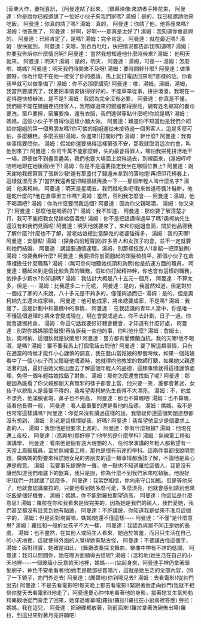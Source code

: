 [音樂大作，慶祝喜訊，
[阿曼達站了起來，
[銀幕映像:來訪者手捧花束，
阿曼達：你是說你已經邀請了一位好小伙子來我們家嗎?
湯姆：是的，我已經邀請他來吃飯，
阿曼達：你真的請了嗎?
湯姆：真的，
阿曼達：你請了他，他答應來嗎?
湯姆：他答應了，
阿曼達：好啊，好啊----那真是太好了!
湯姆：我知道你會高興的，
阿曼達：已經肯定了，是嗎?
湯姆：完全肯定，
阿曼達：就在最近嗎?
湯姆：很快就到，
阿曼達：天哪，別吞吞吐吐，快把情況都告訴我!知道嗎?
湯姆： 你要我告訴你什麼情況啊?
阿曼達： 當然我想知道他什麼時候來?
湯姆： 他明天就來，
阿曼達：明天?
湯姆：是的，明天，
阿曼達：湯姆，可是---
湯姆：怎麼啦，媽媽?
阿曼達：明天我們時間來不及呀!
湯姆：要時間幹什麼?
阿曼達：做準備呀，你為什麼不在他一接受了你的邀請，馬上就打電話回來呢?那樣的話，你看我早就可以做準備了!
湯姆：你不必那麼講究!
阿曼達：嗷，湯姆，湯姆，湯姆，我當然要講究了，我要把事情安排得好好的，不能草率從事，拼拼湊湊，我現在一定得趕快想辦法，是不是?
湯姆：我認為完全沒有必要，
阿曼達：你真是不懂，我們總不能在豬圈裡招待客人，我陪嫁過來的銀器都得擦亮，繡有姓名縮寫的餐巾要洗，窗戶要擦，窗簾要換，還有衣服，我們還得穿點什麼吧!你說是嗎?
湯姆：媽媽，這個小伙子不值得你這樣小題大做，
阿曼達：難道你不知道他是我們介紹給你姐姐的第一個男朋友嗎?你可憐的姐姐還從未接待過一個男客人，這是多麼可怕，多麼糟糕，多麼丟臉!湯姆，你進來!(打開紗門)
湯姆：幹什麼?
阿曼達：我有些事情要問你，
湯姆：假如你還要搞得這樣緊張不安，那我就取消這次約會，叫他別來了!
阿曼達：你可千萬不能那麼幹，失約最會得罪人，哪怕我拼死拼活地干一場，即便做不到盡善盡美，我們也要大場面上說得過去，到裡面來，(湯姆哼哼哈哈地跟在她後面)坐下!
湯姆：你是不是還要指定我坐在哪個位置上?
阿曼達：謝天謝地我總算買了張新沙發!還有那盞付了錢還未拿到的落地燈!再把印花椅套上，這樣就漂亮多了!當然我還希望把糊牆紙再換一下----那個年輕人叫什麼名字?
湯姆：他奧柯納，
阿曼達：明天是星期五，我們就吃魚吧!我來做道奇醬汁鮭餅，他是乾什麼的?他在倉庫里工作嗎?
湯姆：當然，否則我怎麼會---
阿曼達：湯姆，他不喝酒吧?
湯姆：你為什麼要問我這個?
阿曼達：因為你父親喝酒，
湯姆：你又來了!
阿曼達：那麼他是喝酒的了!
湯姆：我不知道，
阿曼達：那你要了解清楚才行，我可不能把我女兒嫁給個酒鬼!
湯姆：你不是把話講得過早了嗎?奧柯納先生還沒有和我們見面呢!
阿曼達：明天他就要來了，來和你姐姐會面，關於他品德我了解什麼?什麼也不了解，當老姑娘總比當醉鬼的老婆強得多，
湯姆：我的天哪!
阿曼達：安靜點!
湯姆：(探身向前輕聲說)許多男人和女孩子約會，並不一定就要和她們結婚，
阿曼達：講話要通情達理，湯姆，別那樣挖苦人!(拿起一把頭髮刷)
湯姆：你要我幹什麼?
阿曼達：我要把你前面翹起的頭髮梳梳平，那個小伙子在倉庫裡擔任什麼職務?
湯姆：(無可奈何地聽她梳頭和詢問)他是航運方面的職員，
阿曼達：聽起來到是個比較負責的職務，假如你打起精神幹，你也會有這樣的職務，他掙多少薪水?你知道嗎?
湯姆：我估計大概是八十五元一個月，
阿曼達：不算太多，但是----
湯姆：比我還多二十元呢，
阿曼達：是的，我當然知道，但是對於一個成了家的人來說，八十多元是不夠多的，僅僅夠過而已-
湯姆：是的，但是奧柯納先生還未成家嘛，
阿曼達：他可能成家，將來總要成家，不是嗎?
湯姆：我懂了，這是計劃中和籌備中的事情，
阿曼達： 在我認識的青年人當中，你是唯一不懂這個道理的:將來會變成現在，現在會變成過去，你不去計劃，日子一過，你就會遺憾終身，
湯姆：你這句話我要好好體會體會，才知道有什麼好處，
阿曼達：別對你媽媽那麼傲慢!再告訴我一些他的事，你叫他什麼?
湯姆：詹姆士，狄，奧柯納，這個狄就是狄蘭尼!
阿曼達：雙方都有愛爾蘭血統，我的天哪!他不喝酒，是嗎?
湯姆：要不要我馬上打個電話去問他?
阿曼達：要了解這類事情，只有在適當的時候才能作小心謹慎的調查，我在藍山當姑娘的那個時候，如果一個姑娘看中了一個小伙子而又懷疑他嗜酒時，她就得向他教堂的牧師打聽，如果她父親還活著的話，最好由她父親出面去了解這個年輕人的品德，這類事情就得這樣謹慎處理，免得一個年輕姑娘找錯了對象，
湯姆：那你怎麼還會找錯了呢?
阿曼達：那是因為誰看了你父親那副天真無邪的樣子都會上當，他只要一笑，誰都會著迷，女孩子以貌取人是最要不得的，我希望奧柯納先生長得不大漂亮，
湯姆：不，他並不漂亮，他滿臉雀斑，鼻子也不夠高，
阿曼達：那也不算醜吧!
湯姆：也不算醜，我看他長得一般，
阿曼達：看人最重要的還是看他的品德，
湯姆：媽媽，我不是也常常這樣講嗎?
阿曼達：你從來沒有講過這樣的話，我懷疑你連這個問題連想都沒有想到，
湯姆：別老是這樣懷疑我，好嗎?
阿曼達：我希望他至少是個要求上進的人，
湯姆：我想他是很要求上進的，
阿曼達：你有什麼根據?
湯姆：他現在還上夜校，
阿曼達：(高興地)那好極了!他學的是什麼學科?
湯姆：無線電工程和演講學，
阿曼達：看來他是個有遠大理想的人，任何學演講的年輕人都希望有一天當上高級職員，至於無線電工程，那也是很有前途的學科。這兩件事都很說明問題，做媽媽的對要來拜訪她女兒的男朋友的這一類事情都應該了解，不論他是真心還是假意。
湯姆：我要事先提醒你一聲，他一點也不知道羅拉這個人，我更沒有讓他知道我們暗底下的盤算，我只是說，你為什麼不到我們家來吃頓飯，他說好吧!我們一共就講了這麼多，
阿曼達：我當然相信，你向來守口如瓶。但是等他來了，他就會認識羅拉的，只要他看到她多麼可愛，多麼漂亮，他就會感到請到他來吃飯是個好機會，
湯姆：媽媽，你不能對羅拉期望過高，
阿曼達：你這話是什麼意思?
湯姆：羅拉在你和我看來是很完美的，因為她是我們的親人，我們愛她，我們甚至都沒有註意到她有點跛，
阿曼達：不許講跛，你知道我是從來不准用這個字的，
湯姆：但是面對現實嘛，媽媽!她還不僅這樣----
阿曼達："不僅"是什麼意思?
湯姆：羅拉和一般的女孩子不大一樣，
阿曼達：我認為與眾不同正是她的長處，
湯姆：也不盡然，在其他人或陌生人看來，她過於害羞，而且只生活在自己的小天地裡，這就使得外面的人覺得她有點古怪，
阿曼達：不要講古怪這個字，
湯姆：面對現實，她確是如此，
[舞廳改奏探戈舞曲，樂曲中帶有不詳的低調，
阿曼達：我可以問問你，她在哪方面顯得古怪呢?
湯姆：(溫和地)她生活在自己的小天地裡----一個玻璃小玩意的天地裡，媽媽----(站起身來，阿曼達手裡仍拿著頭髮刷子，神色不安地看著他)她老是聽那些舊唱片，這就是她生活的全部內容，(照了一下鏡子，向門外走去)
阿曼達：(厲聲地)你到哪兒去?
湯姆：去看電影!(從紗門出去)
阿曼達：不是去看電影吧!每天晚上都去看電影!(緊跟著他走向紗門)我就不相信你整天去看電影!(他走了，阿曼達憂心忡忡地看著他的身影，接著她又生氣勃勃和樂觀地從門旁走了回來，她穿過帷幕喊)羅拉!羅拉!(羅拉在小廚房裡答應)
勞拉：媽媽，我在這兒，
阿曼達：把碗碟都放著，到前面來!(羅拉拿著洗碗佈出場)羅拉，到這兒來對著月亮許願吧!
